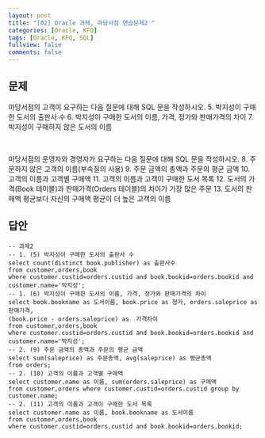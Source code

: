 ```yaml
---
layout: post
title: "[02] Oracle 과제, 마당서점 연습문제2 "
categories: [Oracle, KFQ]
tags: [Oracle, KFQ, SQL]
fullview: false
comments: false
---
```


## 문제
마당서점의 고객이 요구하는 다음 질문에 대해 SQL 문을 작성하시오.
5. 박지성이 구매한 도서의 출판사 수
6. 박지성이 구매한 도서의 이름, 가격, 정가와 판매가격의 차이
7. 박지성이 구매하지 않은 도서의 이름

​

마당서점의 운영자와 경영자가 요구하는 다음 질문에 대해 SQL 문을 작성하시오.
8. 주문하지 않은 고객의 이름(부속질의 사용)
9. 주문 금액의 총액과 주문의 평균 금액
10. 고객의 이름과 고객별 구매액
11. 고객의 이름과 고객이 구매한 도서 목록
12. 도서의 가격(Book 테이블)과 판매가격(Orders 테이블)의 차이가 가장 많은 주문
13. 도서의 판매액 평균보다 자신의 구매액 평균이 더 높은 고객의 이름

## 답안
```
-- 과제2
-- 1. (5) 박지성이 구매한 도서의 출판사 수
select count(distinct book.publisher) as 출판사수 
from customer,orders,book
where customer.custid=orders.custid and book.bookid=orders.bookid and customer.name='박지성';
-- 1. (6) 박지성이 구매한 도서의 이름, 가격, 정가와 판매가격의 차이
select book.bookname as 도서이름, book.price as 정가, orders.saleprice as 판매가격,
(book.price - orders.saleprice) as  가격차이
from customer,orders,book
where customer.custid=orders.custid and book.bookid=orders.bookid and customer.name='박지성';
-- 2. (9) 주문 금액의 총액과 주문의 평균 금액
select sum(saleprice) as 주문총액, avg(saleprice) as 평균총액
from orders;
-- 2. (10) 고객의 이름과 고객별 구매액
select customer.name as 이름, sum(orders.saleprice) as 구매액
from customer,orders where customer.custid=orders.custid group by customer.name;
-- 2. (11) 고객의 이름과 고객이 구매한 도서 목록
select customer.name as 이름, book.bookname as 도서이름
from customer,orders,book 
where customer.custid=orders.custid and book.bookid=orders.bookid;
```